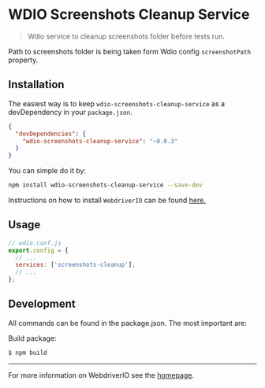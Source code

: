WDIO Screenshots Cleanup Service
============================

> Wdio service to cleanup screenshots folder before tests run.

Path to screenshots folder is being taken form Wdio config `screenshotPath` property. 

## Installation

The easiest way is to keep `wdio-screenshots-cleanup-service` as a devDependency in your `package.json`.

```json
{
  "devDependencies": {
    "wdio-screenshots-cleanup-service": "~0.0.3"
  }
}
```

You can simple do it by:

```bash
npm install wdio-screenshots-cleanup-service --save-dev
```

Instructions on how to install `WebdriverIO` can be found [here.](http://webdriver.io/guide/getstarted/install.html)

## Usage

```js
// wdio.conf.js
export.config = {
  // ...
  services: ['screenshots-cleanup'],
  // ...
};
```

## Development

All commands can be found in the package.json. The most important are:

Build package:

```sh
$ npm build
```

----

For more information on WebdriverIO see the [homepage](http://webdriver.io).
